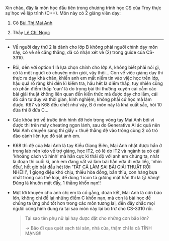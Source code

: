 Xin chào, đây là môn học đầu tiên trong chương trình học CS của Troy thực sự học về lập trình (C++). Môn này có 2 giảng viên dạy:

1. Cô [Bùi Thị Mai Anh](https://soict.hust.edu.vn/ts-bui-thi-mai-anh.html) 

2. Thầy [Lê Chí Ngọc](https://fami.hust.edu.vn/giang-vien/?name=ngoclc)

---

- Về người dạy thứ 2 là dành cho lớp B không phải người chính dạy môn này, có vẻ sẽ căng thẳng, đã có nhận xét về (2) trong guide của CS-3310.

- Rồi, đến với option 1 là lựa chọn chính cho lớp A, không biết phải nói gì, cô là một người có chuyên môn giỏi, vậy thôi... Còn về việc giảng dạy thì thực ra dạy khá chán, khiến anh em mất niềm tin vào việc học trên lớp, hậu quả rõ ràng khi đến kì kiểm tra, hầu hết là điểm thấp, tuy nhiên cũng có phần điểm thấp 'oan' là do trong bài thi thường xuyên cài cắm các bài giải thuật không liên quan đến kiến thức mà được dạy cho lắm, cái đó cần tư duy và thời gian, kinh nghiệm, không phải cứ học mà làm được. K67 và K68 đều chết như vậy, B ở môn này là khá xuất sắc, hỏi 10 đứa thì 8 đứa C... 

- Các khóa trở về trước tình hình đỡ hơn trong vòng tay Mai Anh bởi vì được thi trên máy cheating ngon lành, sau do Generative AI ác quá nên Mai Anh chuyển sang thi giấy + thuê thằng đệ vào trông cùng 2 cô trò đảo cánh liên tục đồ sát anh em.

- K68 thì đệ của Mai Anh là tay Kiều Giang Biên, Mai Anh nhặt được hắn ở trong lab nên kéo về trợ giảng, học IT2, có lẽ do IT2 và ngành ta có cái 'khoảng cách vô hình' mà hắn cực kì thái độ với anh em chúng ta, nhất là đoạn thi cuối kì, anh em đang vất vả làm bài hắn vừa đi vừa liếc, 'nhìn đểu', hết giờ bắt đầu hét lớn 'TẤT CẢ LÀM SAI BÀI GIẢI THUẬT RỒI NHÉ!!!', 1 giọng điệu khó chịu, thiếu hòa đồng, bẩn thỉu, con hàng bựa nhất trong các thể loại, để dùng 1 icon tả gương mặt hắn thì là 😏 Vâng! Đúng là khuôn mặt đấy, 1 thằng khốn nạn!! 

- Một lời khuyên cho anh chị em là cố gắng, đoàn kết, Mai Anh là cơn bão lớn, không chỉ để lại những điểm C khốn nạn, mà còn là bài học để chúng ta ứng phó tốt hơn trong các môn tương lai, đến đây chắc mọi người cũng hình dung ra tại sao môn này lại bù trừ cho CS-3310 rồi.
  
  > Tại sao tên phụ nữ lại hay được đặt cho những cơn bão lớn?
  > 
  > -> Bão đi qua quét sạch tài sản, nhà cửa, thậm chí là cả TÍNH MẠNG!!
